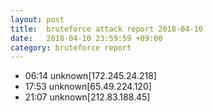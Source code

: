 ```yaml
---
layout: post
title:  bruteforce attack report 2018-04-10
date:   2018-04-10 23:59:59 +09:00
category: bruteforce report
---
```


* 06:14 unknown[172.245.24.218]
* 17:53 unknown[65.49.224.120]
* 21:07 unknown[212.83.188.45]
